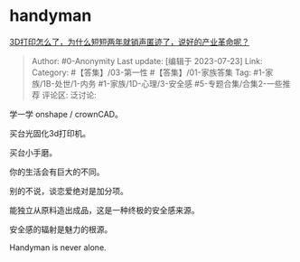 # handyman
[3D打印怎么了，为什么短短两年就销声匿迹了，说好的产业革命呢？](https://www.zhihu.com/question/267615891/answer/3131616864)

> Author: #0-Anonymity
> Last update: [编辑于 2023-07-23]
> Link:
> Category: #【答集】/03-第一性 #【答集】/01-家族答集
> Tag: #1-家族/1B-处世/1-内务 #1-家族/1D-心理/3-安全感 #5-专题合集/合集2-一些推荐
> 评论区:
> 泛讨论:

学一学 onshape / crownCAD。

买台光固化3d打印机。

买台小手磨。

你的生活会有巨大的不同。

别的不说，谈恋爱绝对是加分项。

能独立从原料造出成品，这是一种终极的安全感来源。

安全感的辐射是魅力的根源。

Handyman is never alone.
